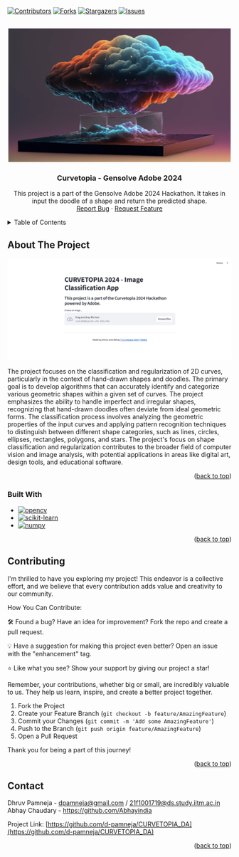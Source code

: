<a name="readme-top"></a>

[![Contributors][contributors-shield]][contributors-url]
[![Forks][forks-shield]][forks-url]
[![Stargazers][stars-shield]][stars-url]
[![Issues][issues-shield]][issues-url]
<!-- [![LinkedIn][linkedin-shield]][linkedin-url] -->
<!-- [![MIT License][license-shield]][license-url] -->


<!-- PROJECT LOGO -->
<br />
<div align="center">
  <a href="https://github.com/d-pamneja/CURVETOPIA_DA">
    <img src="static/logo.png" alt="Logo" width="500" height="300">
  </a>

<h3 align="center">Curvetopia - Gensolve Adobe 2024</h3>

  <p align="center">
    This project is a part of the Gensolve Adobe 2024 Hackathon. It takes in input the doodle of a shape and return the predicted shape.
    <br />
    <a href="https://github.com/d-pamneja/CURVETOPIA_DA/issues">Report Bug</a>
    ·
    <a href="https://github.com/d-pamneja/CURVETOPIA_DA/issues">Request Feature</a>
  </p>
</div>



<!-- TABLE OF CONTENTS -->
<details>
  <summary>Table of Contents</summary>
  <ol>
    <li>
      <a href="#about-the-project">About The Project</a>
      <ul>
        <li><a href="#built-with">Built With</a></li>
      </ul>
    </li>
    <li><a href="#contributing">Contributing</a></li>
    <li><a href="#contact">Contact</a></li>
  </ol>
</details>



<!-- ABOUT THE PROJECT -->
## About The Project

[![Product Name Screen Shot][product-screenshot]](https://example.com)

The project focuses on the classification and regularization of 2D curves, particularly in the context of hand-drawn shapes and doodles. The primary goal is to develop algorithms that can accurately identify and categorize various geometric shapes within a given set of curves. The project emphasizes the ability to handle imperfect and irregular shapes, recognizing that hand-drawn doodles often deviate from ideal geometric forms. The classification process involves analyzing the geometric properties of the input curves and applying pattern recognition techniques to distinguish between different shape categories, such as lines, circles, ellipses, rectangles, polygons, and stars. The project's focus on shape classification and regularization contributes to the broader field of computer vision and image analysis, with potential applications in areas like digital art, design tools, and educational software.

<p align="right">(<a href="#readme-top">back to top</a>)</p>



### Built With

* [![opencv][opencv]][opencv-url]
* [![scikit-learn][scikit-learn]][scikit-learn-url]
* [![numpy][numpy]][numpy-url]


<p align="right">(<a href="#readme-top">back to top</a>)</p>

<!-- CONTRIBUTING -->
## Contributing

I'm thrilled to have you exploring my project! This endeavor is a collective effort, and we believe that every contribution adds value and creativity to our community.

How You Can Contribute:

🛠️ Found a bug? Have an idea for improvement? Fork the repo and create a pull request.

💡 Have a suggestion for making this project even better? Open an issue with the "enhancement" tag.

⭐ Like what you see? Show your support by giving our project a star!

Remember, your contributions, whether big or small, are incredibly valuable to us. They help us learn, inspire, and create a better project together.


1. Fork the Project
2. Create your Feature Branch (`git checkout -b feature/AmazingFeature`)
3. Commit your Changes (`git commit -m 'Add some AmazingFeature'`)
4. Push to the Branch (`git push origin feature/AmazingFeature`)
5. Open a Pull Request

Thank you for being a part of this journey!

<p align="right">(<a href="#readme-top">back to top</a>)</p>



<!-- CONTACT -->
## Contact

Dhruv Pamneja - dpamneja@gmail.com / 21f1001719@ds.study.iitm.ac.in
<br>
Abhay Chaudary - https://github.com/Abhayindia

Project Link: [https://github.com/d-pamneja/CURVETOPIA_DA](https://github.com/d-pamneja/CURVETOPIA_DA)

<p align="right">(<a href="#readme-top">back to top</a>)</p>



<!-- MARKDOWN LINKS & IMAGES -->
<!-- https://www.markdownguide.org/basic-syntax/#reference-style-links -->
[contributors-shield]: https://img.shields.io/github/contributors/d-pamneja/CURVETOPIA_DA.svg?style=for-the-badge
[contributors-url]: https://github.com/d-pamneja/CURVETOPIA_DA/graphs/contributors
[forks-shield]: https://img.shields.io/github/forks/d-pamneja/CURVETOPIA_DA.svg?style=for-the-badge
[forks-url]: https://github.com/d-pamneja/d-pamneja/CURVETOPIA_DA/network/members
[stars-shield]: https://img.shields.io/github/stars/d-pamneja/CURVETOPIA_DA.svg?style=for-the-badge
[stars-url]: https://github.com/d-pamneja/CURVETOPIA_DA/stargazers
[issues-shield]: https://img.shields.io/github/issues/d-pamneja/CURVETOPIA_DA.svg?style=for-the-badge
[issues-url]: https://github.com/d-pamneja/CURVETOPIA_DA/issues
[license-shield]: https://img.shields.io/github/license/d-pamneja/CURVETOPIA_DA.svg?style=for-the-badge
[license-url]: https://github.com/d-pamneja/CURVETOPIA_DA/blob/master/LICENSE.txt
[linkedin-shield]: https://img.shields.io/badge/-LinkedIn-black.svg?style=for-the-badge&logo=linkedin&colorB=555
[linkedin-url]: https://www.linkedin.com/in/dhruv-pamneja-3b8432187/
[product-screenshot]: static/homepage_ss.png
[amazonaws]: https://img.shields.io/badge/Amazon_AWS-FF9900?style=for-the-badge&logo=amazonaws&logoColor=white
[amazonaws-url]: https://aws.amazon.com/
[chromadb]: https://img.shields.io/badge/ChromaDB-000000?style=for-the-badge&logo=chromadb&logoColor=white
[chromadb-url]: https://www.trychroma.com
[flask]: https://img.shields.io/badge/Flask-000000?style=for-the-badge&logo=flask&logoColor=white
[flask-url]: https://flask.palletsprojects.com/en/2.0.x/
[Next.js]: https://img.shields.io/badge/next.js-000000?style=for-the-badge&logo=nextdotjs&logoColor=white
[Next-url]: https://nextjs.org/
[React.js]: https://img.shields.io/badge/React-20232A?style=for-the-badge&logo=react&logoColor=61DAFB
[React-url]: https://reactjs.org/
[Vue.js]: https://img.shields.io/badge/Vue.js-35495E?style=for-the-badge&logo=vuedotjs&logoColor=4FC08D
[Vue-url]: https://vuejs.org/
[Angular.io]: https://img.shields.io/badge/Angular-DD0031?style=for-the-badge&logo=angular&logoColor=white
[Angular-url]: https://angular.io/
[Svelte.dev]: https://img.shields.io/badge/Svelte-4A4A55?style=for-the-badge&logo=svelte&logoColor=FF3E00
[Svelte-url]: https://svelte.dev/
[Laravel.com]: https://img.shields.io/badge/Laravel-FF2D20?style=for-the-badge&logo=laravel&logoColor=white
[Laravel-url]: https://laravel.com
[Bootstrap.com]: https://img.shields.io/badge/Bootstrap-563D7C?style=for-the-badge&logo=bootstrap&logoColor=white
[Bootstrap-url]: https://getbootstrap.com
[JQuery.com]: https://img.shields.io/badge/jQuery-0769AD?style=for-the-badge&logo=jquery&logoColor=white
[JQuery-url]: https://jquery.com 
[Pandas]: https://img.shields.io/badge/pandas-%23150458.svg?style=for-the-badge&logo=pandas&logoColor=white
[Pandas-url]: https://pandas.pydata.org
[scikit-learn]: https://img.shields.io/badge/scikit--learn-%23F7931E.svg?style=for-the-badge&logo=scikit-learn&logoColor=white
[scikit-learn-url]: https://scikit-learn.org/stable/
[openai]: https://img.shields.io/badge/OpenAI-5A5A5A?style=for-the-badge&logo=openai&logoColor=white
[openai-url]: https://openai.com
[opencv]: https://img.shields.io/badge/OpenCV-5C3EE8?style=for-the-badge&logo=opencv&logoColor=white
[opencv-url]: https://opencv.org
[numpy]: https://img.shields.io/badge/NumPy-013243?style=for-the-badge&logo=numpy&logoColor=white
[numpy-url]: https://numpy.org
[langchain]: https://img.shields.io/badge/Langchain-FF2D20?style=for-the-badge&logo=langchain&logoColor=white
[langchain-url]: https://langchain.com